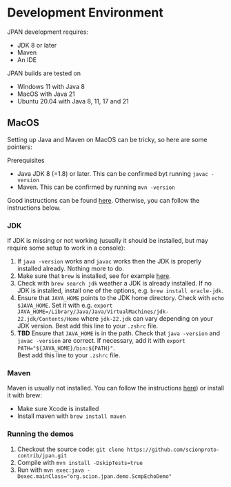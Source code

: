 # Development Environment

JPAN development requires:

- JDK 8 or later
- Maven
- An IDE

JPAN builds are tested on

- Windows 11 with Java 8
- MacOS with Java 21
- Ubuntu 20.04 with Java 8, 11, 17 and 21

## MacOS

Setting up Java and Maven on MacOS can be tricky, so here are some pointers:

Prerequisites

- Java JDK 8 (=1.8) or later. This can be confirmed byt running `javac -version`
- Maven. This can be confirmed by running `mvn -version`

Good instructions can be found 
[here](https://www.digitalocean.com/community/tutorials/install-maven-mac-os).
Otherwise, you can follow the instructions below.


### JDK

If JDK is missing or not working (usually it should be installed, but may require some setup to work
in a console):

1. If `java -version`  works and `javac` works then the JDK is properly installed already. Nothing
   more to do.
2. Make sure that `brew` is installed, see for example
   [here](https://www.digitalocean.com/community/tutorials/how-to-install-and-use-homebrew-on-macos).
3. Check with `brew search jdk` weather a JDK is already installed. If no JDK is installed, install
   one of the options, e.g. `brew install oracle-jdk`.
4. Ensure that `JAVA_HOME` points to the JDK home directory. Check with `echo $JAVA_HOME`.
   Set it with e.g. `export JAVA_HOME=/Library/Java/Java/VirtualMachines/jdk-22.jdk/Contents/Home`
   where `jdk-22.jdk` can vary depending on your JDK version.
   Best add this line to your `.zshrc` file.
5. **TBD** Ensure that `JAVA_HOME` is in the path. Check that `java -version` and `javac -version` are
   correct. If necessary, add it with `export PATH="${JAVA_HOME}/bin:${PATH}"`.    
   Best add this line to your `.zshrc` file.

### Maven

Maven is usually not installed. You can follow the
instructions [here](https://www.digitalocean.com/community/tutorials/install-maven-mac-os))
or install it with brew:

- Make sure Xcode is installed
- Install maven with `brew install maven`

### Running the demos

1. Checkout the source code: `git clone https://github.com/scionproto-contrib/jpan.git`
2. Compile with `mvn install -DskipTests=true`
3. Run with `mvn exec:java -Dexec.mainClass="org.scion.jpan.demo.ScmpEchoDemo"`
